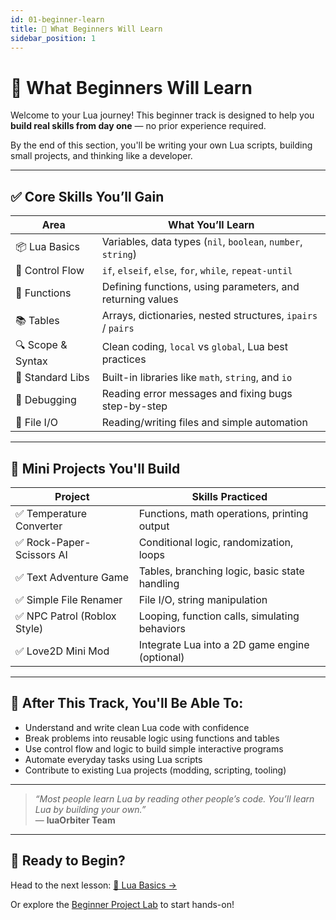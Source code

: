 ```yaml
---
id: 01-beginner-learn
title: 👶 What Beginners Will Learn
sidebar_position: 1
---
```


# 👶 What Beginners Will Learn

Welcome to your Lua journey! This beginner track is designed to help you **build real skills from day one** — no prior experience required.

By the end of this section, you'll be writing your own Lua scripts, building small projects, and thinking like a developer.

---

## ✅ Core Skills You’ll Gain

| Area             | What You’ll Learn                                             |
|------------------|---------------------------------------------------------------|
| 📦 Lua Basics     | Variables, data types (`nil`, `boolean`, `number`, `string`) |
| 🔁 Control Flow    | `if`, `elseif`, `else`, `for`, `while`, `repeat-until`       |
| 🧠 Functions       | Defining functions, using parameters, and returning values   |
| 📚 Tables          | Arrays, dictionaries, nested structures, `ipairs` / `pairs`  |
| 🔍 Scope & Syntax  | Clean coding, `local` vs `global`, Lua best practices        |
| 🔧 Standard Libs   | Built-in libraries like `math`, `string`, and `io`           |
| 🐛 Debugging       | Reading error messages and fixing bugs step-by-step          |
| 📂 File I/O        | Reading/writing files and simple automation                  |

---

## 🧪 Mini Projects You'll Build

| Project                         | Skills Practiced                                |
|----------------------------------|--------------------------------------------------|
| ✅ Temperature Converter         | Functions, math operations, printing output      |
| ✅ Rock-Paper-Scissors AI       | Conditional logic, randomization, loops          |
| ✅ Text Adventure Game          | Tables, branching logic, basic state handling    |
| ✅ Simple File Renamer          | File I/O, string manipulation                    |
| ✅ NPC Patrol (Roblox Style)    | Looping, function calls, simulating behaviors    |
| ✅ Love2D Mini Mod              | Integrate Lua into a 2D game engine (optional)   |

---

## 🎯 After This Track, You'll Be Able To:

- Understand and write clean Lua code with confidence  
- Break problems into reusable logic using functions and tables  
- Use control flow and logic to build simple interactive programs  
- Automate everyday tasks using Lua scripts  
- Contribute to existing Lua projects (modding, scripting, tooling)  

---

> _“Most people learn Lua by reading other people’s code. You’ll learn Lua by building your own.”_  
> — **luaOrbiter Team**

---

## 🚀 Ready to Begin?

Head to the next lesson: [📘 Lua Basics →](./lua-basics.md)

Or explore the [Beginner Project Lab](./beginner-projects.md) to start hands-on!

